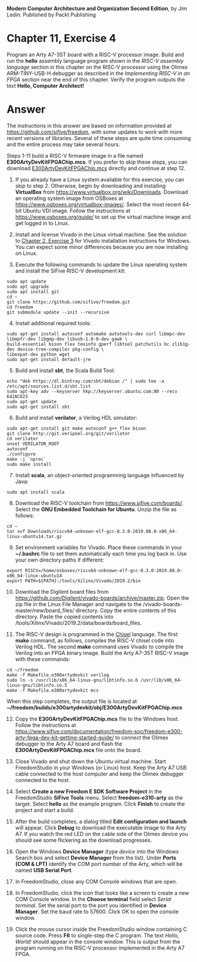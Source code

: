 __Modern Computer Architecture and Organization Second Edition__, by Jim Ledin. Published by Packt Publishing
# Chapter 11, Exercise 4

Program an Arty A7-35T board with a RISC-V processor image. Build and run the **hello** assembly language program shown in the *RISC-V assembly language* section in this chapter on the RISC-V processor using the Olimex ARM-TINY-USB-H debugger as described in the *Implementing RISC-V in an FPGA* section near the end of this chapter. Verify the program outputs the text **Hello, Computer Architect!**

# Answer
The instructions in this answer are based on information provided at https://github.com/sifive/freedom, with some updates to work with more recent versions of libraries. Several of these steps are quite time consuming and the entire process may take several hours.

Steps 1-11 build a RISC-V firmware image in a file named **E300ArtyDevKitFPGAChip.mcs**. If you prefer to skip these steps, you can download [E300ArtyDevKitFPGAChip.mcs](src/E300ArtyDevKitFPGAChip.mcs) directly and continue at step 12.

1. If you already have a Linux system available for this exercise, you can skip to step 2. Otherwise, begin by downloading and installing **VirtualBox** from https://www.virtualbox.org/wiki/Downloads. Download an operating system image from OSBoxes at https://www.osboxes.org/virtualbox-images/. Select the most recent 64-bit Ubuntu VDI image. Follow the instructions at https://www.osboxes.org/guide/ to set up the virtual machine image and get logged in to Linux.

1. Install and license Vivado in the Linux virtual machine. See the solution to [Chapter 2, Exercise 3](../../Chapter02/Answers%20to%20Exercises/Ex__3_vhdl_setup.md) for Vivado installation instructions for Windows. You can expect some minor differences because you are now installing on Linux.

1. Execute the following commands to update the Linux operating system and install the SiFive RISC-V development kit:
```
sudo apt update
sudo apt upgrade
sudo apt install git
cd ~
git clone https://github.com/sifive/freedom.git
cd freedom
git submodule update --init --recursive
```

4. Install additional required tools:
```
sudo apt-get install autoconf automake autotools-dev curl libmpc-dev libmpfr-dev libgmp-dev libusb-1.0-0-dev gawk \
build-essential bison flex texinfo gperf libtool patchutils bc zlib1g-dev device-tree-compiler pkg-config \
libexpat-dev python wget
sudo apt-get install default-jre
```

5. Build and install **sbt**, the Scala Build Tool:
```
echo "deb https://dl.bintray.com/sbt/debian /" | sudo tee -a /etc/apt/sources.list.d/sbt.list
sudo apt-key adv --keyserver hkp://keyserver.ubuntu.com:80 --recv 642AC823
sudo apt-get update
sudo apt-get install sbt
```

6. Build and install **verilator**, a Verilog HDL simulator:
```
sudo apt-get install git make autoconf g++ flex bison
git clone http://git.veripool.org/git/verilator
cd verilator
unset VERILATOR_ROOT
autoconf
./configure
make -j `nproc`
sudo make install
```

7. Install **scala**, an object-oriented programming language influenced by Java:
```
sudo apt install scala
```

8. Download the RISC-V toolchain from https://www.sifive.com/boards/. Select the **GNU Embedded Toolchain for Ubuntu**. Unzip the file as follows:
```
cd ~
tar xvf Downloads/riscv64-unknown-elf-gcc-8.3.0-2019.08.0-x86_64-linux-ubuntu14.tar.gz
```

9. Set environment variables for Vivado. Place these commands in your **~/.bashrc** file to set them automatically each time you log back in. Use your own directory paths if different:
```
export RISCV=/home/osboxes/riscv64-unknown-elf-gcc-8.3.0-2019.08.0-x86_64-linux-ubuntu14
export PATH=${PATH}:/tools/Xilinx/Vivado/2019.2/bin
```

10. Download the Digilent board files from https://github.com/Digilent/vivado-boards/archive/master.zip. Open the zip file in the Linux File Manager and navigate to the /vivado-boards-master/new/board_files/ directory. Copy the entire contents of this directory. Paste the copied contents into /tools/Xilinx/Vivado/2019.2/data/boards/board_files.

11. The RISC-V design is programmed in the [Chisel](https://www.chisel-lang.org/) language. The first **make** command, as follows, compiles the RISC-V chisel code into Verilog HDL. The second **make** command uses Vivado to compile the Verilog into an FPGA binary image. Build the Arty A7-35T RISC-V image with these commands:
```
cd ~/freedom
make -f Makefile.e300artydevkit verilog
sudo ln -s /usr/lib/x86_64-linux-gnu/libtinfo.so.6 /usr/lib/x86_64-linux-gnu/libtinfo.so.5
make -f Makefile.e300artydevkit mcs
```

When this step completes, the output file is located at **~/freedom/builds/e300artydevkit/obj/E300ArtyDevKitFPGAChip.mcs**

12. Copy the **E300ArtyDevKitFPGAChip.mcs** file to the Windows host. Follow the instructions at  https://www.sifive.com/documentation/freedom-soc/freedom-e300-arty-fpga-dev-kit-getting-started-guide/ to connect the Olimex debugger to the Arty A7 board and flash the **E300ArtyDevKitFPGAChip.mcs** file onto the board.

13. Close Vivado and shut down the Ubuntu virtual machine. Start FreedomStudio in your Windows (or Linux) host. Keep the Arty A7 USB cable connected to the host computer and keep the Olimex debugger connected to the host.

14. Select **Create a new Freedom E SDK Software Project** in the FreedomStudio **SiFive Tools** menu. Select **freedom-e310-arty** as the target. Select **hello** as the example program. Click **Finish** to create the project and start a build.

15. After the build completes, a dialog titled **Edit configuration and launch** will appear. Click **Debug** to download the executable image to the Arty A7. If you watch the red LED on the cable side of the Olimex device you should see some flickering as the download progresses.

16. Open the Windows **Device Manager** (type *device* into the Windows Search box and select **Device Manager** from the list). Under **Ports (COM & LPT)** identify the COM port number of the Arty, which will be named **USB Serial Port**.

17. In FreedomStudio, close any COM Console windows that are open.

18. In FreedomStudio, click the icon that looks like a screen to create a new COM Console window. In the **Choose terminal** field select *Serial terminal*. Set the serial port to the port you identified in **Device Manager**. Set the baud rate to 57600. Click OK to open the console window.

19. Click the mouse cursor inside the FreedomStudio window containing C source code. Press **F6** to single-step the C program. The text *Hello, World!* should appear in the console window. This is output from the program running on the RISC-V processor implemented in the Arty A7 FPGA.
